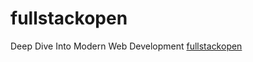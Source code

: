 # fullstackopen
Deep Dive Into Modern Web Development
[fullstackopen](https://fullstackopen.com/en/)
